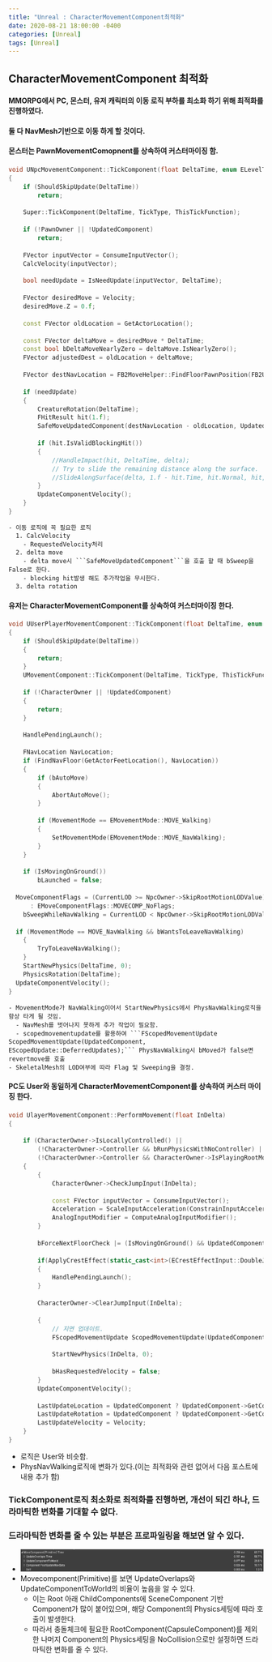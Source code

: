 ```yaml
---
title: "Unreal : CharacterMovementComponent최적화"
date: 2020-08-21 18:00:00 -0400
categories: [Unreal]
tags: [Unreal]
---
```


## CharacterMovementComponent 최적화
#### MMORPG에서 PC, 몬스터, 유저 캐릭터의 이동 로직 부하를 최소화 하기 위해 최적화를 진행하였다.
#### 둘 다 NavMesh기반으로 이동 하게 할 것이다.
#### 몬스터는 PawnMovementComopnent를 상속하여 커스터마이징 함.
  ```cpp
  void UNpcMovementComponent::TickComponent(float DeltaTime, enum ELevelTick TickType, FActorComponentTickFunction *ThisTickFunction)
  {
	  if (ShouldSkipUpdate(DeltaTime))
		  return;

	  Super::TickComponent(DeltaTime, TickType, ThisTickFunction);

	  if (!PawnOwner || !UpdatedComponent)
		  return;

	  FVector inputVector = ConsumeInputVector();
	  CalcVelocity(inputVector);

	  bool needUpdate = IsNeedUpdate(inputVector, DeltaTime);

	  FVector desiredMove = Velocity;
	  desiredMove.Z = 0.f;

	  const FVector oldLocation = GetActorLocation();

	  const FVector deltaMove = desiredMove * DeltaTime;
	  const bool bDeltaMoveNearlyZero = deltaMove.IsNearlyZero();
	  FVector adjustedDest = oldLocation + deltaMove;

	  FVector destNavLocation = FB2MoveHelper::FindFloorPawnPosition(FB2Util::GetWorld(), PawnOwner, adjustedDest);

	  if (needUpdate)
	  {
		  CreatureRotation(DeltaTime);
		  FHitResult hit(1.f);
		  SafeMoveUpdatedComponent(destNavLocation - oldLocation, UpdatedComponent->GetComponentQuat(), false, hit);

		  if (hit.IsValidBlockingHit())
		  {
			  //HandleImpact(hit, DeltaTime, delta);
			  // Try to slide the remaining distance along the surface.
			  //SlideAlongSurface(delta, 1.f - hit.Time, hit.Normal, hit, false);
		  }
		  UpdateComponentVelocity();
	  }
  }
  ```

    - 이동 로직에 꼭 필요한 로직
      1. CalcVelocity
        - RequestedVelocity처리
      2. delta move
        - delta move시 ```SafeMoveUpdatedComponent```을 호출 할 때 bSweep을 False로 한다.
        - blocking hit발생 해도 추가작업을 무시한다.
      3. delta rotation
#### 유저는 CharacterMovementComponent를 상속하여 커스터마이징 한다.
  ```cpp
  void UUserPlayerMovementComponent::TickComponent(float DeltaTime, enum ELevelTick TickType, FActorComponentTickFunction* ThisTickFunction)
  {
	  if (ShouldSkipUpdate(DeltaTime))
	  {
		  return;
	  }
	  UMovementComponent::TickComponent(DeltaTime, TickType, ThisTickFunction);

	  if (!CharacterOwner || !UpdatedComponent)
	  {
		  return;
	  }

	  HandlePendingLaunch();

	  FNavLocation NavLocation;
	  if (FindNavFloor(GetActorFeetLocation(), NavLocation))
	  {
		  if (bAutoMove)
		  {
			  AbortAutoMove();
		  }

		  if (MovementMode == EMovementMode::MOVE_Walking)
		  {
			  SetMovementMode(EMovementMode::MOVE_NavWalking);
		  }
	  }

	  if (IsMovingOnGround())
		  bLaunched = false;

    MoveComponentFlags = (CurrentLOD >= NpcOwner->SkipRootMotionLODValue) ? EMoveComponentFlags::MOVECOMP_SkipPhysicsMove | EMoveComponentFlags::MOVECOMP_IgnoreBases | EMoveComponentFlags::MOVECOMP_DisableBlockingOverlapDispatch
		: EMoveComponentFlags::MOVECOMP_NoFlags;
	  bSweepWhileNavWalking = CurrentLOD < NpcOwner->SkipRootMotionLODValue;

    if (MovementMode == MOVE_NavWalking && bWantsToLeaveNavWalking)
	  {
		  TryToLeaveNavWalking();
	  }
	  StartNewPhysics(DeltaTime, 0);
	  PhysicsRotation(DeltaTime);
    UpdateComponentVelocity();
  }
  ```

    - MovementMode가 NavWalking이어서 StartNewPhysics에서 PhysNavWalking로직을 항상 타게 될 것임.
      - NavMesh를 벗어나지 못하게 추가 작업이 필요함.
      - scopedmovementupdate를 활용하여 ```FScopedMovementUpdate ScopedMovementUpdate(UpdatedComponent, EScopedUpdate::DeferredUpdates);``` PhysNavWalking시 bMoved가 false면 revertmove를 호출
    - SkeletalMesh의 LOD여부에 따라 Flag 및 Sweeping을 결정.
#### PC도 User와 동일하게 CharacterMovementComponent를 상속하여 커스터 마이징 한다.
  ```cpp
  void UlayerMovementComponent::PerformMovement(float InDelta)
  {

	  if (CharacterOwner->IsLocallyControlled() ||
		  (!CharacterOwner->Controller && bRunPhysicsWithNoController) ||
		  (!CharacterOwner->Controller && CharacterOwner->IsPlayingRootMotion()))
	  {
		  {
			  CharacterOwner->CheckJumpInput(InDelta);

			  const FVector inputVector = ConsumeInputVector();
			  Acceleration = ScaleInputAcceleration(ConstrainInputAcceleration(inputVector));
			  AnalogInputModifier = ComputeAnalogInputModifier();
		  }

		  bForceNextFloorCheck |= (IsMovingOnGround() && UpdatedComponent->GetComponentLocation() != LastUpdateLocation);

		  if(ApplyCrestEffect(static_cast<int>(ECrestEffectInput::DoubleJump)))
		  {
			  HandlePendingLaunch();
		  }
		
		  CharacterOwner->ClearJumpInput(InDelta);

		  {
			  // 지연 업데이트.
			  FScopedMovementUpdate ScopedMovementUpdate(UpdatedComponent, EScopedUpdate::DeferredUpdates);

			  StartNewPhysics(InDelta, 0);

			  bHasRequestedVelocity = false;
		  }
		  UpdateComponentVelocity();

		  LastUpdateLocation = UpdatedComponent ? UpdatedComponent->GetComponentLocation() : FVector::ZeroVector;
		  LastUpdateRotation = UpdatedComponent ? UpdatedComponent->GetComponentQuat() : FQuat::Identity;
		  LastUpdateVelocity = Velocity;
	  }
  }
  ```

  - 로직은 User와 비슷함.
  - PhysNavWalking로직에 변화가 있다.(이는 최적화와 관련 없어서 다음 포스트에 내용 추가 함)
### TickComponent로직 최소화로 최적화를 진행하면, 개선이 되긴 하나, 드라마틱한 변화를 기대할 수 없다.
### 드라마틱한 변화를 줄 수 있는 부분은 프로파일링을 해보면 알 수 있다.
  - ![_](https://raw.githubusercontent.com/sunghwanpark/sunghwanpark.github.io/master/_data/movecomponent.png) 
  - Movecomponent(Primitive)를 보면 UpdateOverlaps와 UpdateComponentToWorld의 비율이 높음을 알 수 있다.
    - 이는 Root 아래 ChildComponents에 SceneComponent 기반 Component가 많이 붙어있으며, 해당 Component의 Physics세팅에 따라 호출이 발생한다.
    - 따라서 충돌체크에 필요한 RootComponent(CapsuleComponent)를 제외한 나머지 Component의 Physics세팅을 NoCollision으로만 설정하면 드라마틱한 변화를 줄 수 있다.